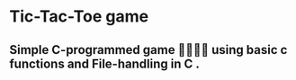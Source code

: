 # Tic-Tac-Toe game 
<h2>Simple C-programmed game 👨‍💻👩‍💻 using basic c functions and File-handling in C .</h2>

